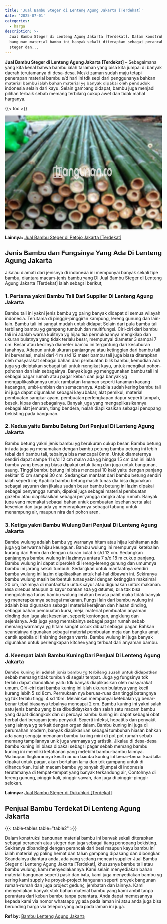 ```yaml
---
title: 'Jual Bambu Steger di Lenteng Agung Jakarta [Terdekat]'
date: '2025-07-01'
categories:
  - harga
description: >-
  Jual Bambu Steger di Lenteng Agung Jakarta [Terdekat]. Dalam konstruksi
  bangunan material bambu ini banyak sekali diterapkan sebagai perancah atau
  steger dan...
---
```


**Jual Bambu Steger di Lenteng Agung Jakarta \[Terdekat\]** – Sebagaimana yang kita kenal bahwa bambu ialah tanaman yang bisa kita jumpai di banyak daerah terutamanya di desa-desa. Meski zaman sudah maju tetapi penerapan material bambu s/d hari ini tdk sepi dari penggunanya bahkan material bambu ialah bahan material yg banyak dipakai oleh penduduk indonesia selain dari kayu. Selain gampang didapat, bambu juga menjadi pilihan terbaik sebab memang terbilang cukup awet dan tidak mahal harganya.

{{< toc >}}

![Jual Bambu Steger di Lenteng Agung Jakarta [Terdekat]](/images/jual-bambu-tali-23.png)

**Lainnya:** [Jual Bambu Steger di Petojo Jakarta \[Terdekat\]](https://bambu.bangunan.co/jual-bambu-steger-di-petojo-jakarta-terdekat/)

## Jenis Bambu dan Fungsinya Yang Ada Di Lenteng Agung Jakarta

Jikalau diamati dari jenisnya di indonesia ini mempunyai banyak sekali tipe bambu, diantara macam-jenis bambu yang Di Jual Bambu Steger di Lenteng Agung Jakarta \[Terdekat\] ialah sebagai berikut;

### 1\. Pertama yakni Bambu Tali Dari Supplier Di Lenteng Agung Jakarta

Bambu tali ini yakni jenis bambu yg paling banyak didapat di semua wilayah indonesia. Terutama di pinggir-pinggiran kampung, lereng gunung dan lain-lain. Bambu tali ini sangat mudah untuk didapat Selain dari pula bambu tali terbilang bambu yg gampang tumbuh dan multifungsi. Ciri-ciri dari bambu tali ini adalah warna kulitnya yg hijau tua permukaannya mengkilap dan ukuran bulatnya yang tidak terlalu besar, mempunyai diameter 3 sampai 7 cm. Besar atau kecilnya diameter bambu ini tergantung dari kesuburan tanahnya. Adapun untuk ukuran panjangnya atau ketinggian dari bambu tali ini bervariasi, mulai dari 4 m s/d 12 meter bambu tali juga biasa diterapkan oleh masyarakat sebagai bahan dari pembuatan bilik bambu, kemudian ada juga yg diciptakan sebagai tali untuk mengikat kayu, untuk mengikat pohon-pohonan dan lain sebagainya. Banyak juga yg menggunakan bambu tali ini sebagai pagar rumah atau pagar kebun dan juga banyak yg mengaplikasikannya untuk rambatan tanaman seperti tanaman kacang-kacangan, umbi-umbian dan semacamnya. Apabila sudah kering bambu tali ini juga dapat digunakan sebagai kayu bakar, alat pemikul, material pembuatan sangkar ayam, pembuatan perlengkapan dapur seperti tampah, besek, kipas dan sebagainya. Banyak juga yang mengaplikasikannya sebagai alat jemuran, tiang bendera, malah diaplikasikan sebagai penopang bekisting pada bangunan.

### 2\. Kedua yaitu Bambu Betung Dari Penjual Di Lenteng Agung Jakarta

Bambu betung yakni jenis bambu yg berukuran cukup besar. Bambu betung ini ada juga yg menamakan dengan bambu petung bambu petung ini lebih tebal dari bambu tali, tebalnya bisa mencapai 8mm. Untuk diameternya sendiri dapat sampe 11 s/d 12 cm malah ada yg hingga 15 cm dan ini ialah bambu yang besar yg biasa dipakai untuk tiang dan juga untuk bangunan, saung. Tinggi bambu betung ini bisa mencapai 10 kaki yaitu dengan panjang sekitar 15 cm sampai 30 cm. Sedangkan manfaat dari bambu betung sendiri ialah seperti ini; Apabila bambu betung masih tunas dia bisa digunakan sebagai sayuran dan jikalau sudah besar bambu betung ini lazim dipakai sebagai penyangga rumah, dipakai juga sebagai material pembuatan gazebo atau diaplikasikan sebagai penyangga rangka atap rumah. Banyak juga yang memakai sebagai bahan untuk pembuatan lesehan serta alat kesenian dan juga ada yg menerapkannya sebagai tabung untuk menampung air, maupun nira dari pohon aren.

### 3\. Ketiga yakni Bambu Wulung Dari Penjual Di Lenteng Agung Jakarta

Bambu wulung adalah bambu yg warnanya hitam atau hijau kehitaman ada juga yg berwarna hijau keunguan. Bambu wulung ini mempunyai ketebalan kurang dari 8mm dan dengan ukuran bulat 5 s/d 12 cm. Sedangkan panjangnya bambu wulung ini lazimnya antara 7 s/d 18 m cukup panjang. Bambu wulung ini dapat diperoleh di lereng-lereng gunung dan umumnya bambu ini jarang sekali tumbuh. Sedangkan untuk manfaatnya sendiri bambu wulung ini lazim diaplikasikan untuk hal-hal dibawah ini. Sekiranya bambu wulung masih berbentuk tunas yakni dengan ketinggian maksimal 20 cm, lazimnya di manfaatkan untuk sayur atau digunakan untuk makanan. Bisa direbus ataupun di sayur bahkan ada yg ditumis, bila tdk bisa mengolahnya tunas bambu wulung ini akan berasa pahit maka tidak banyak yg menerapkannya sebagai makanan. Fungsi lain dari bambu wulung ini adalah bisa digunakan sebagai material kerajinan dan hiasan dinding, sebagai bahan pembuatan kursi, meja, material pembuatan anyaman dinding dan juga alat kesenian, seperti; kentongan, angklung dan sejenisnya. Ada juga yang memakainya sebagai pagar rumah sebab memang warnanya yg hitam sangat cocok dibuat sebagai pagar. Bahkan seandainya digunakan sebagai material pembuatan meja dan bangku amat cantik apabila di finishing dengan vernis. Bambu wulung ini juga banyak digunakan untuk perlengkapan kitchen yang terbuat dari anyaman bambu.

### 4\. Keempat ialah Bambu Kuning Dari Penjual Di Lenteng Agung Jakarta

Bambu kuning ini adalah jenis bambu yg terbilang susah untuk didapatkan sebab memang tidak tumbuh di segala tempat. Juga yg fungsinya tdk terlalu dapat diandalkan yaitu tdk banyak diaplikasikan oleh masyarakat umum. Ciri-ciri dari bambu kuning ini ialah ukuran bulatnya yang kecil kurang lebih 5 sd 8cm. Permukaan nya beruas-ruas dan tinggi batangnya yg tdk terlalu tinggi 4 sd 10m. Melainkan mempunyai ketebalan yg benar-benar tebal biasanya tebalnya mencapai 2 cm. Bambu kuning ini yakni salah satu jenis bambu yang bisa dibudidayakan dan salah satu macam bambu yang dapat dicangkok dan di percaya bambu kuning ini dapat sebagai obat herbal dari beragam jenis penyakit. Seperti infeksi, hepatitis dan penyakit yang lainnya yg terkait dengan organ dalam. Bambu kuning ini juga di perumahan modern, banyak diaplikasikan sebagai tumbuhan hiasan bahkan ada yang sengaja menanam bambu kuning mini di pot pot rumah sebab memang tampilannya unik juga warnanya yg artistik. Jikalau di desa-desa bambu kuning ini biasa dipakai sebagai pagar sebab memang bambu kuning ini memiliki ketahanan yang melebihi bambu-bambu lainnya. Walaupun lingkarannya kecil namun bambu kuning ini benar-benar kuat bila dipakai untuk pagar, akan bertahan lama dan tdk gampang untuk di dihancurkan. Itulah macam bambu yg banyak dijumpai di indonesia terutamanya di tempat-tempat yang banyak terkandung air, Contohnya di lereng gunung, pinggir kali, pinggir sawah, dan juga di pinggir-pinggir selokan.

**Lainnya:** [Jual Bambu Steger di Dukuhturi \[Terdekat\]](https://bambu.bangunan.co/jual-bambu-steger-di-dukuhturi-terdekat/)

## Penjual Bambu Terdekat Di Lenteng Agung Jakarta

{{< table-tables table="table2" >}}

Dalam konstruksi bangunan material bambu ini banyak sekali diterapkan sebagai perancah atau steger dan juga sebagai tiang penopang bekisting. Sekiranya dibandingi dengan perancah dari besi maupun kayu bambu ini ialah material yg paling hemat dan tahan gampang dipasang dan dibongkar. Seandainya diantara anda, ada yang sedang mencari supplier Jual Bambu Steger di Lenteng Agung Jakarta \[Terdekat\], khususnya bambu tali atau bambu wulung, kami menyediakannya. Kami selain menyediakan bahan material bangunan seperti pasir dan batu, kami juga menyediakan bambu yg sering kami supply ke proyek-project bangunan seperti proyek bangunan rumah-rumah dan juga project gedung, jembatan dan lainnya. Kami menyediakan banyak stok bahan material bambu yang kami ambil tanpa perantara dari kebun bambu tanpa perantara. Anda dapat memesannya kepada kami via nomor whatsapp yg ada pada laman ini atau anda juga bisa berunding harga via telepon yang ada pada laman ini juga.

**Ref by:** [Bambu Lenteng Agung Jakarta](https://id.wikipedia.org/wiki/Bambu)
